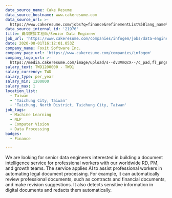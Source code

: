 ```yaml
---
data_source_name: Cake Resume
data_source_hostname: www.cakeresume.com
data_source_url: >-
  https://www.cakeresume.com/jobs?q=finance&refinementList%5Blang_name%5D%5B0%5D=English&refinementList%5Bsalary_type%5D=per_year&range%5Bsalary_range%5D%5Bmin%5D=1000000&page=3
data_source_internal_id: '21976'
title: 資深數據工程師/Senior Data Engineer
job_url: 'https://www.cakeresume.com/companies/infogem/jobs/data-engineer-26d97e'
date: 2020-08-01T16:12:01.053Z
company_name: Foxit Software Inc.
company_page_url: 'https://www.cakeresume.com/companies/infogem'
company_logo_url: >-
  https://media.cakeresume.com/image/upload/s--dv3VmQcX--/c_pad,fl_png8,h_200,w_200/v1596297945/fecvlhv9wcuogl78ojnr.png
salary_text: TWD1200000 - TWD1
salary_currency: TWD
salary_type: per_year
salary_min: 1200000
salary_max: 1
location_list:
  - Taiwan
  - 'Taichung City, Taiwan'
  - 'Taichung, North District, Taichung City, Taiwan'
job_tags:
  - Machine Learning
  - NLP
  - Computer Vision
  - Data Processing
badges:
  - Finance

---
```


We are looking for senior data engineers interested in building a document intelligence service for professional workers with our worldwide RD, PM, and growth teams. The service applies AI to assist professional workers in automating legal document processing. For example, it can automatically review professional documents, such as contracts and financial documents, and make revision suggestions. It also detects sensitive information in digital documents and redacts them automatically.